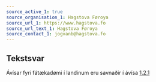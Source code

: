 ```yaml
---
source_active_1: true
source_organisation_1: Hagstova Føroya
source_url_1: https://www.hagstova.fo
source_url_text_1: Hagstova Føroya
source_contact_1: jogvanb@hagstova.fo
---
```

## Tekstsvar  
Ávísar fyri fátækadømi í landinum eru savnaðir í ávísa [1.2.1](https://sdg.hagstova.fo/sdg-site/1-2-1/)
